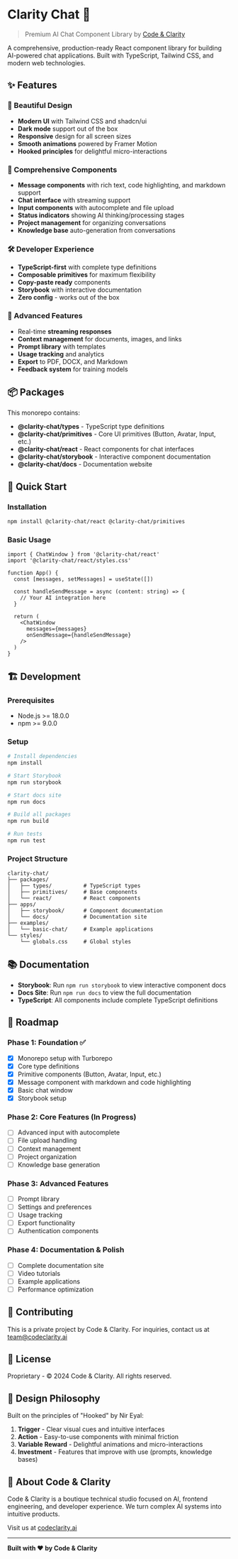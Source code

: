 # Clarity Chat 🚀

> Premium AI Chat Component Library by [Code & Clarity](https://codeclarity.ai)

A comprehensive, production-ready React component library for building AI-powered chat applications. Built with TypeScript, Tailwind CSS, and modern web technologies.

## ✨ Features

### 🎨 Beautiful Design
- **Modern UI** with Tailwind CSS and shadcn/ui
- **Dark mode** support out of the box
- **Responsive** design for all screen sizes
- **Smooth animations** powered by Framer Motion
- **Hooked principles** for delightful micro-interactions

### 🧩 Comprehensive Components
- **Message components** with rich text, code highlighting, and markdown support
- **Chat interface** with streaming support
- **Input components** with autocomplete and file upload
- **Status indicators** showing AI thinking/processing stages
- **Project management** for organizing conversations
- **Knowledge base** auto-generation from conversations

### 🛠️ Developer Experience
- **TypeScript-first** with complete type definitions
- **Composable primitives** for maximum flexibility
- **Copy-paste ready** components
- **Storybook** with interactive documentation
- **Zero config** - works out of the box

### 🚀 Advanced Features
- Real-time **streaming responses**
- **Context management** for documents, images, and links
- **Prompt library** with templates
- **Usage tracking** and analytics
- **Export** to PDF, DOCX, and Markdown
- **Feedback system** for training models

## 📦 Packages

This monorepo contains:

- **@clarity-chat/types** - TypeScript type definitions
- **@clarity-chat/primitives** - Core UI primitives (Button, Avatar, Input, etc.)
- **@clarity-chat/react** - React components for chat interfaces
- **@clarity-chat/storybook** - Interactive component documentation
- **@clarity-chat/docs** - Documentation website

## 🏁 Quick Start

### Installation

```bash
npm install @clarity-chat/react @clarity-chat/primitives
```

### Basic Usage

```tsx
import { ChatWindow } from '@clarity-chat/react'
import '@clarity-chat/react/styles.css'

function App() {
  const [messages, setMessages] = useState([])

  const handleSendMessage = async (content: string) => {
    // Your AI integration here
  }

  return (
    <ChatWindow
      messages={messages}
      onSendMessage={handleSendMessage}
    />
  )
}
```

## 🏗️ Development

### Prerequisites

- Node.js >= 18.0.0
- npm >= 9.0.0

### Setup

```bash
# Install dependencies
npm install

# Start Storybook
npm run storybook

# Start docs site
npm run docs

# Build all packages
npm run build

# Run tests
npm run test
```

### Project Structure

```
clarity-chat/
├── packages/
│   ├── types/          # TypeScript types
│   ├── primitives/     # Base components
│   └── react/          # React components
├── apps/
│   ├── storybook/      # Component documentation
│   └── docs/           # Documentation site
├── examples/
│   └── basic-chat/     # Example applications
└── styles/
    └── globals.css     # Global styles
```

## 📚 Documentation

- **Storybook**: Run `npm run storybook` to view interactive component docs
- **Docs Site**: Run `npm run docs` to view the full documentation
- **TypeScript**: All components include complete TypeScript definitions

## 🎯 Roadmap

### Phase 1: Foundation ✅
- [x] Monorepo setup with Turborepo
- [x] Core type definitions
- [x] Primitive components (Button, Avatar, Input, etc.)
- [x] Message component with markdown and code highlighting
- [x] Basic chat window
- [x] Storybook setup

### Phase 2: Core Features (In Progress)
- [ ] Advanced input with autocomplete
- [ ] File upload handling
- [ ] Context management
- [ ] Project organization
- [ ] Knowledge base generation

### Phase 3: Advanced Features
- [ ] Prompt library
- [ ] Settings and preferences
- [ ] Usage tracking
- [ ] Export functionality
- [ ] Authentication components

### Phase 4: Documentation & Polish
- [ ] Complete documentation site
- [ ] Video tutorials
- [ ] Example applications
- [ ] Performance optimization

## 🤝 Contributing

This is a private project by Code & Clarity. For inquiries, contact us at team@codeclarity.ai

## 📄 License

Proprietary - © 2024 Code & Clarity. All rights reserved.

## 🎨 Design Philosophy

Built on the principles of "Hooked" by Nir Eyal:

1. **Trigger** - Clear visual cues and intuitive interfaces
2. **Action** - Easy-to-use components with minimal friction
3. **Variable Reward** - Delightful animations and micro-interactions
4. **Investment** - Features that improve with use (prompts, knowledge bases)

## 🏢 About Code & Clarity

Code & Clarity is a boutique technical studio focused on AI, frontend engineering, and developer experience. We turn complex AI systems into intuitive products.

Visit us at [codeclarity.ai](https://codeclarity.ai)

---

**Built with ❤️ by Code & Clarity**
